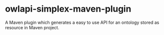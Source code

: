 # owlapi-simplex-maven-plugin

A Maven plugin which generates a easy to use API for an ontology stored as 
resource in Maven project.

